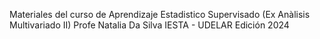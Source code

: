 Materiales del curso de Aprendizaje Estadistico Supervisado (Ex Anàlisis Multivariado II)
Profe Natalia Da Silva
IESTA -  UDELAR
Edición 2024
